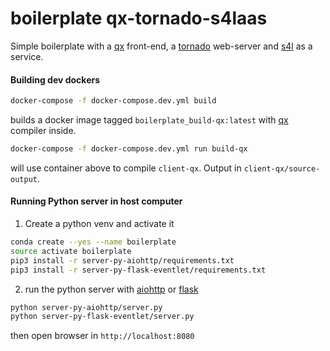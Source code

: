 # boilerplate qx-tornado-s4laas

Simple boilerplate with a [qx] front-end, a [tornado] web-server and [s4l] as a service.



#### Building dev dockers
```bash
docker-compose -f docker-compose.dev.yml build
```

builds a docker image tagged ```boilerplate_build-qx:latest``` with [qx] compiler inside.

```bash
docker-compose -f docker-compose.dev.yml run build-qx
```
will use container above to compile ```client-qx```. Output in ```client-qx/source-output```.


#### Running Python server in host computer

1. Create a python venv and activate it
```bash
conda create --yes --name boilerplate
source activate boilerplate
pip3 install -r server-py-aiohttp/requirements.txt
pip3 install -r server-py-flask-eventlet/requirements.txt
```

2. run the python server with [aiohttp] or [flask]

```bash
python server-py-aiohttp/server.py
python server-py-flask-eventlet/server.py
```
then open browser in ```http://localhost:8080```




[aiohttp]:http://aiohttp.readthedocs.io
[exploreflask]:https://exploreflask.com/en/latest/
[flask]:http://flask.pocoo.org/
[qx]:http://www.qooxdoo.org
[tornado]:http://www.tornadoweb.org/
[s4l]:https://www.zurichmedtech.com/sim4life/
